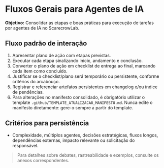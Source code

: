 # Fluxos Gerais para Agentes de IA

**Objetivo:** Consolidar as etapas e boas práticas para execução de tarefas por agentes de IA no ScarecrowLab.


## Fluxo padrão de interação
1. Apresentar plano de ação com etapas previstas.
2. Executar cada etapa sinalizando início, andamento e conclusão.
3. Converter o plano de ação em checklist de entrega ao final, marcando cada item como concluído.
4. Justificar se o checklist/plano será temporário ou persistente, conforme critérios do arcabouço.
5. Registrar e referenciar artefatos persistentes em changelog e/ou índice de pendências.
6. Para alterações no manifesto consolidado, é obrigatório utilizar o template `.github/TEMPLATE_ATUALIZACAO_MANIFESTO.md`. Nunca edite o manifesto diretamente: gere-o sempre a partir do template.

## Critérios para persistência
- Complexidade, múltiplos agentes, decisões estratégicas, fluxos longos, dependências externas, impacto relevante ou solicitação do responsável.

> Para detalhes sobre debates, rastreabilidade e exemplos, consulte os anexos correspondentes.
